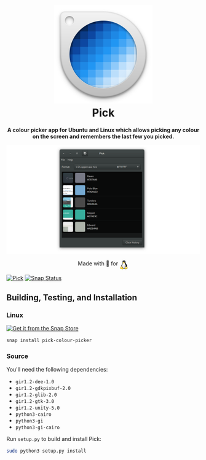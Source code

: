 <h1 align="center">
  <img src="pick-colour-picker.png" width="256" alt="Pick">
  <br />
  Pick
</h1>

<p align="center"><b>A colour picker app for Ubuntu and Linux which allows picking any colour on the screen and remembers the last few you picked.</b></p>

![Pick Screenshot](pick-screenshot-16x9.png?raw=true)

<p align="center">Made with 💝 for <img src="https://raw.githubusercontent.com/anythingcodes/slack-emoji-for-techies/gh-pages/emoji/tux.png" align="top" width="24" /></p>

[![Pick](https://snapcraft.io/pick-colour-picker/badge.svg)](https://snapcraft.io/pick-colour-picker) [![Snap Status](https://build.snapcraft.io/badge/stuartlangridge/ColourPicker.svg)](https://build.snapcraft.io/user/stuartlangridge/ColourPicker)

## Building, Testing, and Installation

### Linux

[![Get it from the Snap Store](https://snapcraft.io/static/images/badges/en/snap-store-black.svg)](https://snapcraft.io/pick-colour-picker)

```bash
snap install pick-colour-picker
```

### Source

You'll need the following dependencies:

  * `gir1.2-dee-1.0`
  * `gir1.2-gdkpixbuf-2.0`
  * `gir1.2-glib-2.0`
  * `gir1.2-gtk-3.0`
  * `gir1.2-unity-5.0`
  * `python3-cairo`
  * `python3-gi`
  * `python3-gi-cairo`

Run `setup.py` to build and install Pick:

```bash
sudo python3 setup.py install
```